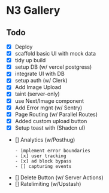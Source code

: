 # N3 Gallery

## Todo

- [x] Deploy
- [x] scaffold basic UI with mock data
- [x] tidy up build
- [x] setup DB (w/ vercel postgress)
- [x] integrate UI with DB
- [x] setup auth (w/ Clerk)
- [x] Add Image Upload
- [x] taint (server-only)
- [x] use Next/Image component
- [x] Add Error mgnt (w/ Sentry)
- [x] Page Routing (w/ Parallel Routes)
- [x] Added custom upload button
- [x] Setup toast with (Shadcn uI)
- [] Analytics (w/Posthug)
  <!-- Posthug seems to be giving off error when working with clerk (VPN has nothing to do with it.) -->
      - implement error boundaries
      - [x] user tracking
      - [x] ad block bypass
      - [] capturing events
- [] Delete Button (w/ Server Actions)
- [] Ratelimiting (w/Upstash)
